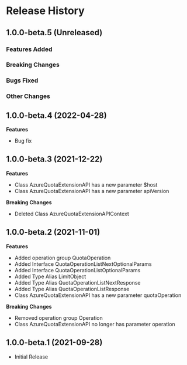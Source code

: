 # Release History

## 1.0.0-beta.5 (Unreleased)

### Features Added

### Breaking Changes

### Bugs Fixed

### Other Changes

## 1.0.0-beta.4 (2022-04-28)

**Features**

  - Bug fix

## 1.0.0-beta.3 (2021-12-22)
    
**Features**

  - Class AzureQuotaExtensionAPI has a new parameter $host
  - Class AzureQuotaExtensionAPI has a new parameter apiVersion

**Breaking Changes**

  - Deleted Class AzureQuotaExtensionAPIContext
    
## 1.0.0-beta.2 (2021-11-01)
    
**Features**

  - Added operation group QuotaOperation
  - Added Interface QuotaOperationListNextOptionalParams
  - Added Interface QuotaOperationListOptionalParams
  - Added Type Alias LimitObject
  - Added Type Alias QuotaOperationListNextResponse
  - Added Type Alias QuotaOperationListResponse
  - Class AzureQuotaExtensionAPI has a new parameter quotaOperation

**Breaking Changes**

  - Removed operation group Operation
  - Class AzureQuotaExtensionAPI no longer has parameter operation
    
## 1.0.0-beta.1 (2021-09-28)

  - Initial Release
